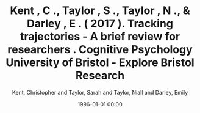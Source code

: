 ---
layout: post
title: Kent , C ., Taylor , S ., Taylor , N ., & Darley , E . ( 2017 ). Tracking trajectories  - A brief review for researchers . Cognitive Psychology University of Bristol - Explore Bristol Research

date: 1996-01-01 00:00
author: Kent, Christopher and Taylor, Sarah and Taylor, Niall and Darley, Emily
year: 2017
---